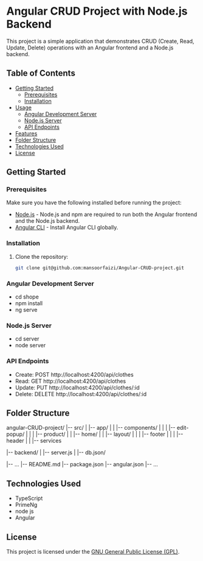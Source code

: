 # Angular CRUD Project with Node.js Backend

This project is a simple application that demonstrates CRUD (Create, Read, Update, Delete) operations with an Angular frontend and a Node.js backend.

## Table of Contents

- [Getting Started](#getting-started)
  - [Prerequisites](#prerequisites)
  - [Installation](#installation)
- [Usage](#usage)
  - [Angular Development Server](#angular-development-server)
  - [Node.js Server](#nodejs-server)
  - [API Endpoints](#api-endpoints)
- [Features](#features)
- [Folder Structure](#folder-structure)
- [Technologies Used](#technologies-used)
- [License](#license)

## Getting Started

### Prerequisites

Make sure you have the following installed before running the project:

- [Node.js](https://nodejs.org/) - Node.js and npm are required to run both the Angular frontend and the Node.js backend.
- [Angular CLI](https://cli.angular.io/) - Install Angular CLI globally.

### Installation

1. Clone the repository:

   ```bash
   git clone git@github.com:mansoorfaizi/Angular-CRUD-project.git


### Angular Development Server
- cd shope
- npm install
- ng serve


### Node.js Server
- cd server
- node server


### API Endpoints
- Create: POST http://localhost:4200/api/clothes
- Read: GET http://localhost:4200/api/clothes
- Update: PUT http://localhost:4200/api/clothes/:id
- Delete: DELETE http://localhost:4200/api/clothes/:id

## Folder Structure
angular-CRUD-project/
|-- src/
| |-- app/
| | |-- components/
| | | |-- edit-popup/
| | | |-- product/
| | |-- home/
| | |-- layout/
| | | |-- footer
| | | |-- header
| | |-- services

|-- backend/
| |-- server.js
| |-- db.json/

|-- ...
|-- README.md
|-- package.json
|-- angular.json
|-- ...


## Technologies Used
- TypeScript
- PrimeNg
- node js
- Angular


## License

This project is licensed under the [GNU General Public License (GPL)](LICENSE).
